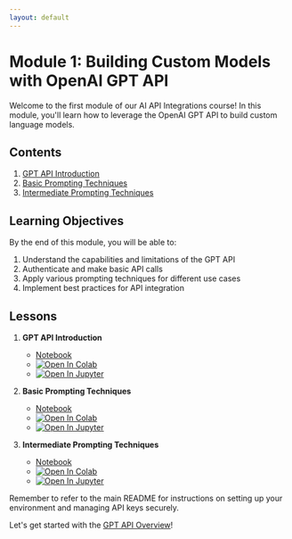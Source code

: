 ```yaml
---
layout: default
---
```

# Module 1: Building Custom Models with OpenAI GPT API

Welcome to the first module of our AI API Integrations course! In this module, you'll learn how to leverage the OpenAI GPT API to build custom language models.

## Contents

1. [GPT API Introduction](./01_gpt-api-intro.ipynb)
2. [Basic Prompting Techniques](./02_basic-prompting-techniques.ipynb)
3. [Intermediate Prompting Techniques](./03_intermediate-prompting-techniques.ipynb)

## Learning Objectives

By the end of this module, you will be able to:

1. Understand the capabilities and limitations of the GPT API
2. Authenticate and make basic API calls
3. Apply various prompting techniques for different use cases
4. Implement best practices for API integration

## Lessons

1. **GPT API Introduction**
   - [Notebook](./01_gpt-api-intro.ipynb)
   - [![Open In Colab](https://colab.research.google.com/assets/colab-badge.svg)](https://colab.research.google.com/github/jared-mccoy/AI-API-Integration-Course/blob/main/modules/01_gpt_api/01_gpt-api-intro.ipynb)
   - [![Open In Jupyter](https://img.shields.io/badge/Open%20in-Jupyter-orange)](https://mybinder.org/v2/gh/jared-mccoy/AI-API-Integration-Course/main?filepath=modules/01_gpt_api/01_gpt-api-intro.ipynb)

2. **Basic Prompting Techniques**
   - [Notebook](./02_basic-prompting-techniques.ipynb)
   - [![Open In Colab](https://colab.research.google.com/assets/colab-badge.svg)](https://colab.research.google.com/github/jared-mccoy/AI-API-Integration-Course/blob/main/modules/01_gpt_api/02_basic-prompting-techniques.ipynb)
   - [![Open In Jupyter](https://img.shields.io/badge/Open%20in-Jupyter-orange)](https://mybinder.org/v2/gh/jared-mccoy/AI-API-Integration-Course/main?filepath=modules/01_gpt_api/02_basic-prompting-techniques.ipynb)

3. **Intermediate Prompting Techniques**
   - [Notebook](./03_intermediate-prompting-techniques.ipynb)
   - [![Open In Colab](https://colab.research.google.com/assets/colab-badge.svg)](https://colab.research.google.com/github/jared-mccoy/AI-API-Integration-Course/blob/main/modules/01_gpt_api/03_intermediate-prompting-techniques.ipynb)
   - [![Open In Jupyter](https://img.shields.io/badge/Open%20in-Jupyter-orange)](https://mybinder.org/v2/gh/jared-mccoy/AI-API-Integration-Course/main?filepath=modules/01_gpt_api/03_intermediate-prompting-techniques.ipynb)

Remember to refer to the main README for instructions on setting up your environment and managing API keys securely.

Let's get started with the [GPT API Overview](./00_gpt-api-overview.md)!
